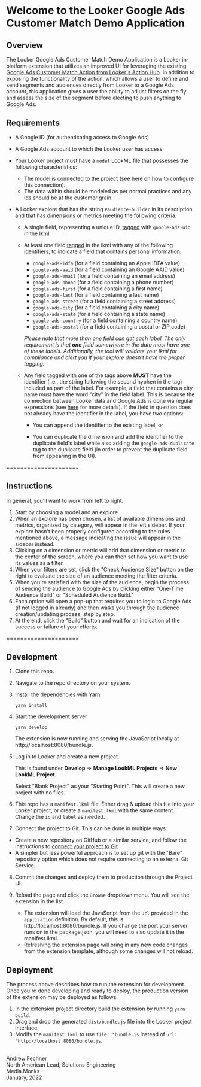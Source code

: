 # Welcome to the Looker Google Ads Customer Match Demo Application

## Overview

The Looker Google Ads Customer Match Demo Application is a Looker in-platform extension that utilizes an improved UI for leveraging the existing [Google Ads Customer Match Action from Looker's Action Hub](https://looker.com/platform/actions/customer-match).  In addition to exposing the functionality of the action, which allows a user to define and send segments and audiences directly from Looker to a Google Ads account, this application gives a user the ability to adjust filters on the fly and assess the size of the segment before electing to push anything to Google Ads.

## Requirements

- A Google ID (for authenticating access to Google Ads)

- A Google Ads account to which the Looker user has access

- Your Looker project must have a `model` LookML file that possesses the following characteristics:

   * The model is connected to the project (see [here](https://docs.looker.com/data-modeling/getting-started/create-projects#configuring_a_model) on how to configure this connection).
   * The data within should be modeled as per normal practices and any ids should be at the customer grain.

- A Looker explore that has the string `#audience-builder` in its description and that has dimensions or metrics meeting the following criteria:
   * A single field, representing a unique ID, [tagged](https://docs.looker.com/reference/field-params/tags) with `google-ads-uid` in the lkml
   
   * At least one field [tagged](https://docs.looker.com/reference/field-params/tags) in the lkml with any of the following identifiers, to indicate a field that contains personal information:
   
      * `google-ads-idfa` (for a field containing an Apple IDFA value)
      * `google-ads-aaid` (for a field containing an Google AAID value)
      * `google-ads-email` (for a field containing an email address)
      * `google-ads-phone` (for a field containing a phone number)
      * `google-ads-first` (for a field containing a first name)
      * `google-ads-last` (for a field containing a last name)
      * `google-ads-street` (for a field containing a street address)
      * `google-ads-city` (for a field containing a city name)
      * `google-ads-state` (for a field containing a state name)
      * `google-ads-country` (for a field containing a country name)
      * `google-ads-postal` (for a field containing a postal or ZIP code)
   
     *Please note that more than one field can get each label.  The only requirement is that **one** field somewhere in the data must have one of these labels.  Additionally, the tool will validate your lkml for compliance and alert you if your explore doesn't have the proper tagging.*
   
   * Any field tagged with one of the tags above **MUST** have the identifier (i.e., the string following the second hyphen in the tag) included as part of the label.  For example, a field that contains a city name must have the word "city" in the field label.  This is because the connection between Looker data and Google Ads is done via regular expressions (see [here](https://help.looker.com/hc/en-us/articles/4403987588371) for more details).  If the field in question does not already have the identifier in the label, you have two options:
   
      * You can append the identifier to the existing label, or
   
      * You can duplicate the dimension and add the identifier to the duplicate field's label while also adding the `google-ads-duplicate` tag to the duplicate field (in order to prevent the duplicate field from appearing in the UI).



=====================
## Instructions 

In general, you'll want to work from left to right.

1. Start by choosing a model and an explore.
2. When an explore has been chosen, a list of available dimensions and metrics, organized by category, will appear in the left sidebar.  If your explore hasn't been properly configured according to the rules mentioned above, a message indicating the issue will appear in the sidebar instead.
3. Clicking on a dimension or metric will add that dimension or metric to the center of the screen, where you can then set how you want to use its values as a filter.
4. When your filters are set, click the "Check Audience Size" button on the right to evaluate the size of an audience meeting the filter criteria.
5. When you're satisfied with the size of the audience, begin the process of sending the audience to Google Ads by clicking either "One-Time Audience Build" or "Scheduled Audience Build."
6. Each option will open a pop-up that requires you to login to Google Ads (if not logged in already) and then walks you through the audience creation/updating process, step by step.
7. At the end, click the "Build" button and wait for an indication of the success or failure of your efforts.


=====================
## Development 

1. Clone this repo.
2. Navigate to the repo directory on your system.
3. Install the dependencies with [Yarn](https://yarnpkg.com/).

   ```
   yarn install
   ```

4. Start the development server

   ```
   yarn develop
   ```

   The extension is now running and serving the JavaScript locally at http://localhost:8080/bundle.js.

5. Log in to Looker and create a new project.

   This is found under **Develop** => **Manage LookML Projects** => **New LookML Project**.

   Select "Blank Project" as your "Starting Point". This will create a new project with no files.

6. This repo has a `manifest.lkml` file.  Either drag & upload this file into your Looker project, or create a `manifest.lkml` with the same content. Change the `id` and `label` as needed.

7. Connect the project to Git. This can be done in multiple ways:

- Create a new repository on GitHub or a similar service, and follow the instructions to [connect your project to Git](https://docs.looker.com/data-modeling/getting-started/setting-up-git-connection)
- A simpler but less powerful approach is to set up git with the "Bare" repository option which does not require connecting to an external Git Service.

8. Commit the changes and deploy them to production through the Project UI.

9. Reload the page and click the `Browse` dropdown menu. You will see the extension in the list.
   - The extension will load the JavaScript from the `url` provided in the `application` definition. By default, this is http://localhost:8080/bundle.js. If you change the port your server runs on in the package.json, you will need to also update it in the manifest.lkml.
   - Refreshing the extension page will bring in any new code changes from the extension template, although some changes will hot reload.

## Deployment

The process above describes how to run the extension for development. Once you're done developing and ready to deploy, the production version of the extension may be deployed as follows:

1. In the extension project directory build the extension by running `yarn build`.
2. Drag and drop the generated `dist/bundle.js` file into the Looker project interface.
3. Modify the `manifest.lkml` to use `file: "bundle.js` instead of `url: "http://localhost:8080/bundle.js`.


<br>Andrew Fechner
<br>North American Lead, Solutions Engineering
<br>Media.Monks
<br>January, 2022